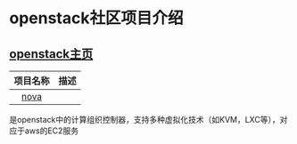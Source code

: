 # openstack社区项目介绍

## [openstack主页](https://github.com/openstack)

| 项目名称 | 描述 |
|:---:|:---:|
| [nova](https://github.com/openstack/nova) |
是openstack中的计算组织控制器，支持多种虚拟化技术（如KVM，LXC等），对应于aws的EC2服务

